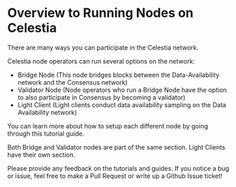 # Overview to Running Nodes on Celestia

There are many ways you can participate in the Celestia network.

Celestia node operators can run several options on the network:

* Bridge Node (This node bridges blocks between the Data-Availability network
  and the Consensus network)
* Validator Node (Node operators who run a Bridge Node have the option to also
  participate in Consensus by becoming a validator)
* Light Client (Light clients conduct data availability sampling on the Data
  Availability network)

You can learn more about how to setup each different node by going through
this tutorial guide.

Both Bridge and Validator nodes are part of the same section.
Light Clients have their own section.

Please provide any feedback on the tutorials and guides. If you notice
a bug or issue, feel free to make a Pull Request or write up a Github
Issue ticket!
